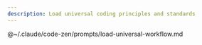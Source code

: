 ```yaml
---
description: Load universal coding principles and standards
---
```


@~/.claude/code-zen/prompts/load-universal-workflow.md
